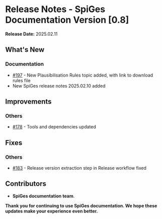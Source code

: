 # Release Notes - SpiGes Documentation Version [0.8]

**Release Date:** 2025.02.11

## What's New

### Documentation

- [#197](https://github.com/SpiGes/handbook/issues/197) - New Plausibilisation Rules topic added, with link to download rules file
- New SpiGes release notes 2025.02.10 added

## Improvements

### Others

- [#178](https://github.com/SpiGes/handbook/issues/178) - Tools and dependencies updated

## Fixes

### Others

- [#183](https://github.com/SpiGes/handbook/issues/183) - Release version extraction step in Release workflow fixed

## Contributors

- **SpiGes documentation team**.

**Thank you for continuing to use SpiGes documentation. We hope these updates make your experience even better.**
